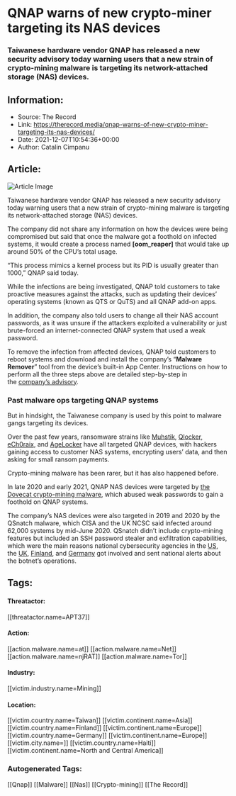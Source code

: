 # QNAP warns of new crypto-miner targeting its NAS devices
### Taiwanese hardware vendor QNAP has released a new security advisory today warning users that a new strain of crypto-mining malware is targeting its network-attached storage (NAS) devices.

## Information:
+ Source: The Record
+ Link: https://therecord.media/qnap-warns-of-new-crypto-miner-targeting-its-nas-devices/
+ Date: 2021-12-07T10:54:36+00:00
+ Author: Catalin Cimpanu


## Article:
![Article Image](https://therecord.media/wp-content/uploads/2021/12/QNAP.jpg)

Taiwanese hardware vendor QNAP has released a new security advisory today warning users that a new strain of crypto-mining malware is targeting its network-attached storage (NAS) devices.


The company did not share any information on how the devices were being compromised but said that once the malware got a foothold on infected systems, it would create a process named **[oom\_reaper]** that would take up around 50% of the CPU’s total usage.


“This process mimics a kernel process but its PID is usually greater than 1000,” QNAP said today.


While the infections are being investigated, QNAP told customers to take proactive measures against the attacks, such as updating their devices’ operating systems (known as QTS or QuTS) and all QNAP add-on apps.


In addition, the company also told users to change all their NAS account passwords, as it was unsure if the attackers exploited a vulnerability or just brute-forced an internet-connected QNAP system that used a weak password.


To remove the infection from affected devices, QNAP told customers to reboot systems and download and install the company’s “**Malware Remover**” tool from the device’s built-in App Center. Instructions on how to perform all the three steps above are detailed step-by-step in the [company’s advisory](https://www.qnap.com/en/security-advisory/QSA-21-56).


### Past malware ops targeting QNAP systems


But in hindsight, the Taiwanese company is used by this point to malware gangs targeting its devices.


Over the past few years, ransomware strains like [Muhstik](https://www.zdnet.com/article/white-hat-hacks-muhstik-ransomware-gang-and-releases-decryption-keys/), [Qlocker, eCh0raix](https://therecord.media/new-qlocker-ransomware-is-hitting-hundreds-of-qnap-nas-devices-per-day/), and [AgeLocker](https://therecord.media/qnap-warns-of-agelocker-ransomware-attacks-against-nas-devices/) have all targeted QNAP devices, with hackers gaining access to customer NAS systems, encrypting users’ data, and then asking for small ransom payments.


Crypto-mining malware has been rarer, but it has also happened before.


In late 2020 and early 2021, QNAP NAS devices were targeted by [the Dovecat crypto-mining malware](https://www.qnap.com/en/security-news/2021/response-to-cyber-attacks-take-action-to-secure-your-qnap-nas), which abused weak passwords to gain a foothold on QNAP systems.


The company’s NAS devices were also targeted in 2019 and 2020 by the QSnatch malware, which CISA and the UK NCSC said infected around 62,000 systems by mid-June 2020. QSnatch didn’t include crypto-mining features but included an SSH password stealer and exfiltration capabilities, which were the main reasons national cybersecurity agencies in the [US](https://us-cert.cisa.gov/ncas/alerts/aa20-209a), the [UK](https://www.ncsc.gov.uk/news/legacy-risk-malware-targeting-qnap-nas-devices), [Finland](https://www.kyberturvallisuuskeskus.fi/en/news/qsnatch-malware-designed-qnap-nas-devices), and [Germany](https://twitter.com/certbund/status/1189890405749460992) got involved and sent national alerts about the botnet’s operations.





## Tags:

#### Threatactor:
[[threatactor.name=APT37]]

#### Action:
[[action.malware.name=at]] [[action.malware.name=Net]] [[action.malware.name=njRAT]] [[action.malware.name=Tor]]

#### Industry:
[[victim.industry.name=Mining]]

#### Location:
[[victim.country.name=Taiwan]] [[victim.continent.name=Asia]] [[victim.country.name=Finland]] [[victim.continent.name=Europe]] [[victim.country.name=Germany]] [[victim.continent.name=Europe]] [[victim.city.name=]] [[victim.country.name=Haiti]] [[victim.continent.name=North and Central America]]

### Autogenerated Tags:
[[Qnap]] [[Malware]] [[Nas]] [[Crypto-mining]] [[The Record]]

